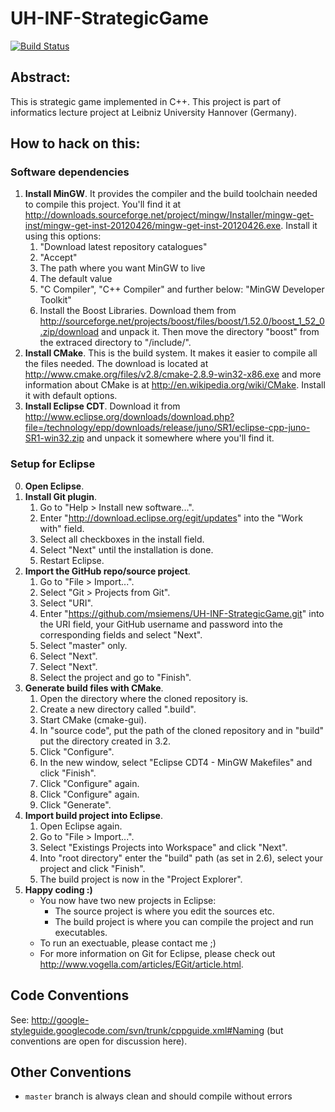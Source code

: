# UH-INF-StrategicGame

[![Build Status](https://travis-ci.org/msiemens/UH-INF-StrategicGame.png?branch=test-ci)](https://travis-ci.org/msiemens/UH-INF-StrategicGame)

## Abstract:

This is strategic game implemented in C++. This project is part of informatics lecture project at Leibniz University Hannover (Germany).

## How to hack on this:

### Software dependencies

1. **Install MinGW**. It provides the compiler and the build toolchain needed to compile this project. You'll find it at http://downloads.sourceforge.net/project/mingw/Installer/mingw-get-inst/mingw-get-inst-20120426/mingw-get-inst-20120426.exe. Install it using this options:
    1. "Download latest repository catalogues"
    2. "Accept"
    3. The path where you want MinGW to live
    4. The default value
    5. "C Compiler", "C++ Compiler" and further below: "MinGW Developer Toolkit"
    6. Install the Boost Libraries. Download them from http://sourceforge.net/projects/boost/files/boost/1.52.0/boost_1_52_0.zip/download and unpack it. Then move the directory "boost" from the extraced directory to "<MinGW-Root>/include/".
2. **Install CMake**. This is the build system. It makes it easier to compile all the files needed. The download is located at http://www.cmake.org/files/v2.8/cmake-2.8.9-win32-x86.exe and more information about CMake is at http://en.wikipedia.org/wiki/CMake. Install it with default options.
3. **Install Eclipse CDT**. Download it from http://www.eclipse.org/downloads/download.php?file=/technology/epp/downloads/release/juno/SR1/eclipse-cpp-juno-SR1-win32.zip and unpack it somewhere where you'll find it.

### Setup for Eclipse

0. **Open Eclipse**.
1. **Install Git plugin**.
    1. Go to "Help > Install new software...".
    2. Enter "http://download.eclipse.org/egit/updates" into the "Work with" field.
    3. Select all checkboxes in the install field.
    4. Select "Next" until the installation is done.
    5. Restart Eclipse.
2. **Import the GitHub repo/source project**.
    1. Go to "File > Import...".
    2. Select "Git > Projects from Git".
    3. Select "URI".
    4. Enter "https://github.com/msiemens/UH-INF-StrategicGame.git" into the URI field, your GitHub username and password into the corresponding fields and select "Next".
    5. Select "master" only.
    6. Select "Next".
    7. Select "Next".
    8. Select the project and go to "Finish".
3. **Generate build files with CMake**.
    1. Open the directory where the cloned repository is.
    2. Create a new directory called "<name-of-repo-dir>.build". 
    3. Start CMake (cmake-gui).
    4. In "source code", put the path of the cloned repository and in "build" put the directory created in 3.2.
    5. Click "Configure".
    6. In the new window, select "Eclipse CDT4 - MinGW Makefiles" and click "Finish".
    7. Click "Configure" again.
    8. Click "Configure" again.
    9. Click "Generate".
4. **Import build project into Eclipse**.
    1. Open Eclipse again.
    2. Go to "File > Import...".
    3. Select "Existings Projects into Workspace" and click "Next".
    4. Into "root directory" enter the "build" path (as set in 2.6), select your project and click "Finish".
    5. The build project is now in the "Project Explorer".
5. **Happy coding :)**
    - You now have two new projects in Eclipse:
        - The source project is where you edit the sources etc.
        - The build project is where you can compile the project and run executables.
    - To run an exectuable, please contact me ;)
    - For more information on Git for Eclipse, please check out http://www.vogella.com/articles/EGit/article.html.

## Code Conventions

See: http://google-styleguide.googlecode.com/svn/trunk/cppguide.xml#Naming (but conventions are open for discussion here).

## Other Conventions

- `master` branch is always clean and should compile without errors
